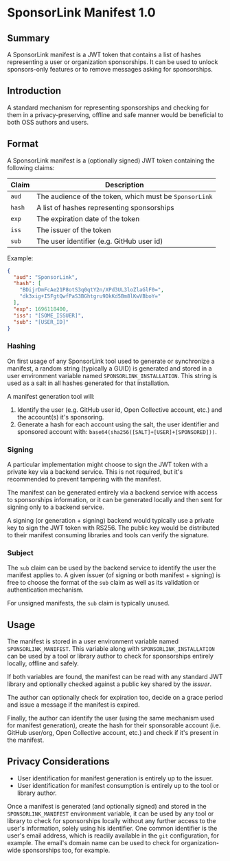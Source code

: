 # SponsorLink Manifest 1.0

## Summary

A SponsorLink manifest is a JWT token that contains a list of hashes 
representing a user or organization sponsorships. It can be used to unlock 
sponsors-only features or to remove messages asking for sponsorships. 

## Introduction

A standard mechanism for representing sponsorships and checking for them in 
a privacy-preserving, offline and safe manner would be beneficial to both 
OSS authors and users.

## Format

A SponsorLink manifest is a (optionally signed) JWT token containing the 
following claims:

| Claim | Description |
| ----- | ----------- |
| `aud` | The audience of the token, which must be `SponsorLink` |
| `hash` | A list of hashes representing sponsorships |
| `exp` | The expiration date of the token |
| `iss` | The issuer of the token |
| `sub` | The user identifier (e.g. GitHub user id) |

Example:

```json
{
  "aud": "SponsorLink",
  "hash": [
    "BDijrDmFcAe21P8otS3q0qtY2n/XPd3UL3loZlaGlF0=",
    "dk3xig+I5FgtQwfPaS3BGhtgru9DkKd5Bm8lKwVBboY="
  ],
  "exp": 1696118400,
  "iss": "[SOME_ISSUER]",
  "sub": "[USER_ID]"
}
```

### Hashing

On first usage of any SponsorLink tool used to generate or synchronize a 
manifest, a random string (typically a GUID) is generated and stored in 
a user environment variable named `SPONSORLINK_INSTALLATION`. This string 
is used as a salt in all hashes generated for that installation. 

A manifest generation tool will: 

1. Identify the user (e.g. GitHub user id, Open Collective account, etc.) 
   and the account(s) it's sponsoring.
2. Generate a hash for each account using the salt, the user identifier and 
   sponsored account with: `base64(sha256([SALT]+[USER]+[SPONSORED]))`.


### Signing

A particular implementation might choose to sign the JWT token with a 
private key via a backend service. This is not required, but it's 
recommended to prevent tampering with the manifest. 

The manifest can be generated entirely via a backend service with access 
to sponsorships information, or it can be generated locally and then sent 
for signing only to a backend service.

A signing (or generation + signing) backend would typically use a private
key to sign the JWT token with RS256. The public key would be distributed
to their manifest consuming libraries and tools can verify the signature.

### Subject

The `sub` claim can be used by the backend service to identify the user 
the manifest applies to. A given issuer (of signing or both manifest + 
signing) is free to choose the format of the `sub` claim as well as its 
validation or authentication mechanism. 

For unsigned manifests, the `sub` claim is typically unused.

## Usage

The manifest is stored in a user environment variable named `SPONSORLINK_MANIFEST`.
This variable along with `SPONSORLINK_INSTALLATION` can be used by a tool 
or library author to check for sponsorships entirely locally, offline and 
safely.

If both variables are found, the manifest can be read with any standard JWT 
library and optionally checked against a public key shared by the *issuer*.

The author can optionally check for expiration too, decide on a grace period 
and issue a message if the manifest is expired.

Finally, the author can identify the user (using the same mechanism used 
for manifest generation), create the hash for their sponsorable account 
(i.e. GitHub user/org, Open Collective account, etc.) and check if it's 
present in the manifest.

## Privacy Considerations

* User identification for manifest generation is entirely up to the issuer. 
* User identification for manifest consumption is entirely up to the tool or 
  library author.

Once a manifest is generated (and optionally signed) and stored in the 
`SPONSORLINK_MANIFEST` environment variable, it can be used by any tool or 
library to check for sponsorships locally without any further access to the 
user's information, solely using his identifier. One common identifier is the 
user's email address, which is readily available in the `git` configuration, for 
example. The email's domain name can be used to check for organization-wide 
sponsorships too, for example.